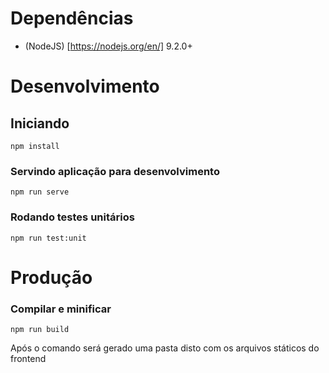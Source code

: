 # Dependências
- (NodeJS) [https://nodejs.org/en/] 9.2.0+

# Desenvolvimento
## Iniciando
```
npm install
```

### Servindo aplicação para desenvolvimento
```
npm run serve
```

### Rodando testes unitários
```
npm run test:unit
```

# Produção

### Compilar e minificar
```
npm run build
```
Após o comando será gerado uma pasta disto com os arquivos státicos do frontend
